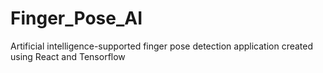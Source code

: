 # Finger_Pose_AI
Artificial intelligence-supported finger pose detection application created using React and Tensorflow
